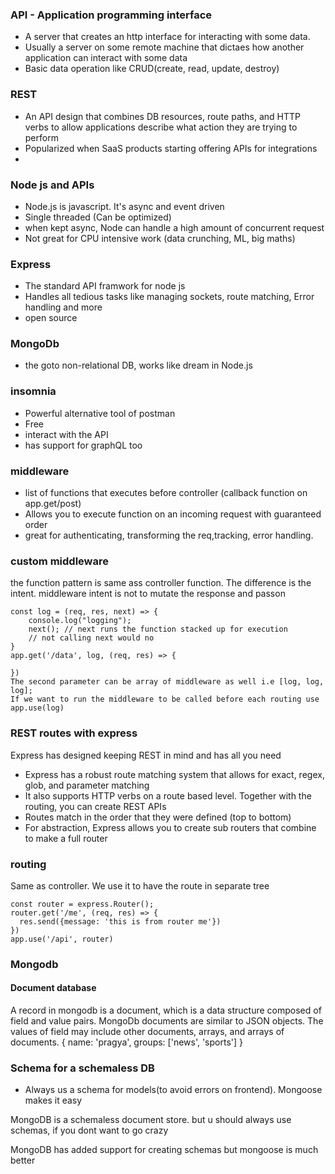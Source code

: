 ### API - Application programming interface
- A server that creates an http interface for interacting with some data.
- Usually a server on some remote machine that dictaes how another application can interact with some data
- Basic data operation like CRUD(create, read, update, destroy)

### REST
- An API design that combines DB resources, route paths, and HTTP verbs to allow applications describe what action they are trying to perform
- Popularized when SaaS products starting offering APIs for integrations
- 

### Node js and APIs
- Node.js is javascript. It's async and event driven
- Single threaded (Can be optimized)
- when kept async, Node can handle a high amount of concurrent request
- Not great for CPU intensive work (data crunching, ML, big maths)

### Express

- The standard API framwork for node js
- Handles all tedious tasks like managing sockets, route matching, Error handling and more
- open source

### MongoDb

- the goto non-relational DB, works like dream in Node.js


### insomnia
- Powerful alternative tool of postman
- Free
- interact with the API
- has support for graphQL too

### middleware
- list of functions that executes before controller (callback function on app.get/post)
- Allows you to execute function on an incoming request with guaranteed order
- great for authenticating, transforming the req,tracking, error handling.

### custom middleware
the function pattern is same ass controller function. The difference is the intent. middleware intent is not to mutate the response and passon

```
const log = (req, res, next) => {
    console.log("logging");
    next(); // next runs the function stacked up for execution
    // not calling next would no
}
app.get('/data', log, (req, res) => {

})
The second parameter can be array of middleware as well i.e [log, log, log];
If we want to run the middleware to be called before each routing use app.use(log)

```


### REST routes with express

Express has designed keeping REST in mind and has all you need

- Express has a robust route matching system that allows for exact, regex, glob, and parameter matching
- It also supports HTTP verbs on a route based level. Together with the routing, you can create REST APIs
- Routes match in the order that they were defined (top to bottom)
- For abstraction, Express allows you to create sub routers that combine to make a full router

### routing 
Same as controller. We use it to have the route in separate tree

```
const router = express.Router();
router.get('/me', (req, res) => {
  res.send({message: 'this is from router me'})
})
app.use('/api', router)
``` 


### Mongodb 

#### Document database
A record in mongodb is a document, which is a data structure composed of field and value pairs. MongoDb documents are similar to JSON objects. The values of field may include other documents, arrays, and arrays of documents.
{
    name: 'pragya',
    groups: ['news', 'sports']
}

### Schema for a schemaless DB

- Always us a schema for models(to avoid errors on frontend).  Mongoose makes it easy

MongoDB is a schemaless document store. but u should always use schemas, if you dont want to go crazy

MongoDB has added support for creating schemas but mongoose is much better









